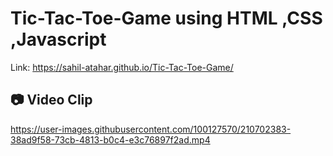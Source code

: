 # Tic-Tac-Toe-Game using HTML ,CSS ,Javascript

Link: 
https://sahil-atahar.github.io/Tic-Tac-Toe-Game/

## :camera: Video Clip

https://user-images.githubusercontent.com/100127570/210702383-38ad9f58-73cb-4813-b0c4-e3c76897f2ad.mp4
